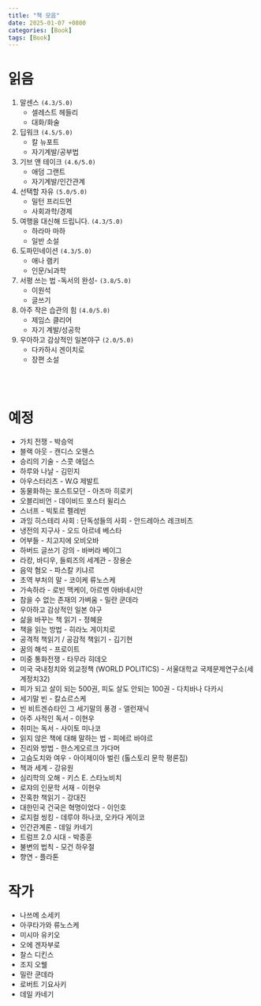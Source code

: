 ```yaml
---
title: "책 모음"
date: 2025-01-07 +0800
categories: [Book]
tags: [Book]
---
```


# 읽음

1. 말센스 `(4.3/5.0)`
    - 셀레스트 헤들리 
    - 대화/화술
2. 딥워크 `(4.5/5.0)`
    - 칼 뉴포트
    - 자기계발/공부법
3. 기브 앤 테이크 `(4.6/5.0)`
    - 애덤 그랜트
    - 자기계발/인간관계
4. 선택할 자유 `(5.0/5.0)`
    - 밀턴 프리드먼
    - 사회과학/경제
5. 여행을 대신해 드립니다. `(4.3/5.0)`
    - 하라마 마하
    - 일반 소설
6. 도파민네이션 `(4.3/5.0)`
    - 애나 램키
    - 인문/뇌과학
7. 서평 쓰는 법 -독서의 완성- `(3.8/5.0)`
    - 이원석
    - 글쓰기
8. 아주 작은 습관의 힘 `(4.0/5.0)`
    - 제임스 클리어
    - 자기 계발/성공학
9. 우아하고 감상적인 일본야구 `(2.0/5.0)`
    - 다카하시 겐이치로
    - 장편 소설

<br><br>

# 예정

- 가치 전쟁 - 박승억
- 블랙 아웃 - 캔디스 오웬스
- 승리의 기술 - 스콧 애덤스
- 하루와 나날 - 김민지
- 아우스터리츠 - W.G 제발트
- 동물화하는 포스트모던 - 아즈마 히로키
- 오블리비언 - 데이비드 포스터 윌리스
- 스너프 - 빅토르 펠레빈
- 과잉 히스테리 사회 : 단독성들의 사회 - 안드레아스 레크비츠
- 냉전의 지구사 - 오드 아르네 베스타
- 어부들 - 치고지에 오비오바
- 하버드 글쓰기 강의 - 바버라 베이그
- 라캉, 바디우, 들뢰즈의 세계관 - 장용순
- 음악 혐오 - 파스칼 키냐르 
- 초역 부처의 말 - 코이케 류노스케
- 가속하라 - 로빈 맥케이, 아르멘 아바네시안
- 참을 수 없는 존재의 가벼움 - 밀란 쿤데라
- 우아하고 감상적인 일본 야구
- 삶을 바꾸는 책 읽기 - 정혜윤
- 책을 읽는 방법 - 히라노 게이치로
- 공격적 책읽기 / 공감적 책읽기 - 김기현
- 꿈의 해석 - 프로이트
- 미중 통화전쟁 - 타무라 히데오
- 미국 국내정치와 외교정책 (WORLD POLITICS) - 서울대학교 국제문제연구소(세계정치32)
- 피가 되고 살이 되는 500권, 피도 살도 안되는 100권 - 다치바나 다카시
- 세기말 빈 - 칼쇼르스케
- 빈 비트겐슈타인 그 세기말의 풍경 - 앨런재닉
- 아주 사적인 독서 - 이현우
- 취미는 독서 - 사이토 미나코
- 읽지 않은 책에 대해 말하는 법 - 피에르 바야르
- 진리와 방법 - 한스게오르크 가다머
- 고슴도치와 여우 - 아이제이아 벌린 (톨스토리 문학 평론집)
- 책과 세계 - 강유원
- 심리학의 오해 - 키스 E. 스타노비치
- 로쟈의 인문학 서재 - 이현우
- 잔혹한 책읽기 - 강대진
- 대한민국 건국은 혁명이었다 - 이인호
- 로지컬 씽킹 - 데루야 하나코, 오카다 게이코
- 인간관계론 - 데일 카네기
- 트럼프 2.0 시대 - 박종훈
- 불변의 법칙 - 모건 하우절
- 향연 - 플라톤

# 작가 

- 나쓰메 소세키
- 아쿠타가와 류노스케
- 미시마 유키오
- 오에 겐자부로
- 찰스 디킨스
- 조지 오웰
- 밀란 쿤데라
- 로버트 기요사키
- 데일 카네기



